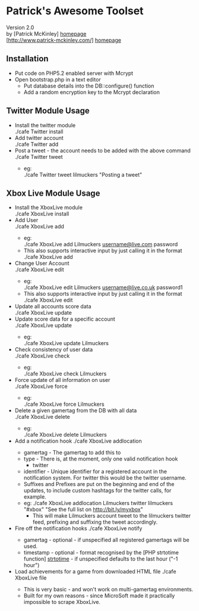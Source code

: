 Patrick's Awesome Toolset
================
Version  2.0  
by [Patrick McKinley] [homepage]  
[http://www.patrick-mckinley.com/] [homepage]  

Installation
-----
 * Put code on PHP5.2 enabled server with Mcrypt
 * Open bootstrap.php in a text editor
    * Put database details into the DB::configure() function
    * Add a random encryption key to the Mcrypt declaration

Twitter Module Usage
-----
 * Install the twitter module  
        ./cafe Twitter install
 * Add twitter account  
        ./cafe Twitter add
 * Post a tweet - the account needs to be added with the above command  
        ./cafe Twitter tweet <account> <tweet>
    * eg:  
            ./cafe Twitter tweet lilmuckers "Posting a tweet"

Xbox Live Module Usage
-----
 * Install the XboxLive module  
        ./cafe XboxLive install
 * Add User  
        ./cafe XboxLive add <gamertag> <passport> <password>
    * eg:  
            ./cafe XboxLive add Lilmuckers username@live.com password
    * This also supports interactive input by just calling it in the format  
            ./cafe XboxLive add <gamertag>
 * Change User Account  
        ./cafe XboxLive edit <gamertag> <passport> <password>
    * eg:  
            ./cafe XboxLive edit Lilmuckers username@live.co.uk password1
    * This also supports interactive input by just calling it in the format  
            ./cafe XboxLive edit <gamertag>
 * Update all accounts score data  
        ./cafe XboxLive update
 * Update score data for a specific account  
        ./cafe XboxLive update <gamertag>
    * eg:  
            ./cafe XboxLive update Lilmuckers
 * Check consistency of user data  
        ./cafe XboxLive check <gamertag> 
    * eg:  
            ./cafe XboxLive check Lilmuckers
 * Force update of all information on user  
        ./cafe XboxLive force <gamertag>
    * eg:  
            ./cafe XboxLive force Lilmuckers
 * Delete a given gamertag from the DB with all data  
        ./cafe XboxLive delete <gamertag>
    * eg:  
            ./cafe XboxLive delete Lilmuckers
 * Add a notification hook
        ./cafe XboxLive addlocation <gamertag> <type> <identifier> <custom prefix> <custom suffix>
    * gamertag - The gamertag to add this to
    * type - There is, at the moment, only one valid notification hook
       * twitter
    * identifier - Unique identifier for a registered account in the notification system. For twitter this would be the twitter username.
    * Suffixes and Prefixes are put on the beginning and end of the updates, to include custom hashtags for the twitter calls, for example.
    * eg:
            ./cafe XboxLive addlocation Lilmuckers twitter lilmuckers "#xbox" "See the full list on http://bit.ly/myxbox"
       * This will make Lilmuckers account tweet to the lilmuckers twitter feed, prefixing and suffixing the tweet accordingly.
 * Fire off the notification hooks
        ./cafe XboxLive notify <gamertag> <timeframe>
    * gamertag - optional - if unspecified all registered gamertags will be used.
    * timestamp - optional - format recognised by the [PHP strtotime function] [strtotime] - if unspecified defaults to the last hour ("-1 hour")
 * Load achievements for a game from downloaded HTML file
        ./cafe XboxLive file <game-slug> <file>
    * This is very basic - and won't work on multi-gamertag environments.
    * Built for my own reasons - since MicroSoft made it practically impossible to scrape XboxLive.

[strtotime]: http://php.net/strtotime/  "PHP strtotime"
[homepage]: http://www.patrick-mckinley.com/ "Patrick McKinley - Magento PHP Developer"
